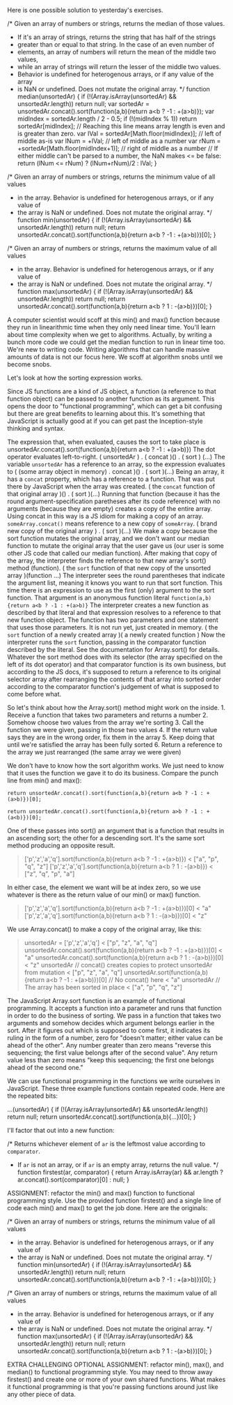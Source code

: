 Here is one possible solution to yesterday's exercises.


/* Given an array of numbers or strings, returns the median of those values.
 * If it's an array of strings, returns the string that has half of the strings
 * greater than or equal to that string. In the case of an even number of
 * elements, an array of numbers will return the mean of the middle two values,
 * while an array of strings will return the lesser of the middle two values.
 * Behavior is undefined for heterogenous arrays, or if any value of the array
 * is NaN or undefined. Does not mutate the original array.
 */
function median(unsortedAr) {
    if (!(Array.isArray(unsortedAr) && unsortedAr.length)) return null;
    var sortedAr = unsortedAr.concat().sort(function(a,b){return a<b ? -1 : +(a>b)});
    var midIndex = sortedAr.length / 2 - 0.5;
    if (!(midIndex % 1)) return sortedAr[midIndex];
    // Reaching this line means array length is even and is greater than zero.
    var lVal = sortedAr[Math.floor(midIndex)];     // left of middle as-is
    var lNum = +lVal;                              // left of middle as a number
    var rNum = +sortedAr[Math.floor(midIndex+1)];  // right of middle as a number
    // If either middle can't be parsed to a number, the NaN makes <= be false:
    return (lNum <= rNum) ? (lNum+rNum)/2 : lVal;
}

/* Given an array of numbers or strings, returns the minimum value of all values
 * in the array. Behavior is undefined for heterogenous arrays, or if any value of
 * the array is NaN or undefined. Does not mutate the original array.
 */
function min(unsortedAr) {
    if (!(Array.isArray(unsortedAr) && unsortedAr.length)) return null;
    return unsortedAr.concat().sort(function(a,b){return a<b ? -1 : +(a>b)})[0];
}

/* Given an array of numbers or strings, returns the maximum value of all values
 * in the array. Behavior is undefined for heterogenous arrays, or if any value of
 * the array is NaN or undefined. Does not mutate the original array.
 */
function max(unsortedAr) {
    if (!(Array.isArray(unsortedAr) && unsortedAr.length)) return null;
    return unsortedAr.concat().sort(function(a,b){return a<b ? 1 : -(a>b)})[0];
}

>

A computer scientist would scoff at this min() and max() function because they run in linearithmic time when they only need linear time. You'll learn about time complexity when we get to algorithms. Actually, by writing a bunch more code we could get the median function to run in linear time too. We're new to writing code. Writing algorithms that can handle massive amounts of data is not our focus here. We scoff at algorithm snobs until we become snobs.

Let's look at how the sorting expression works.

Since JS functions are a kind of JS object, a function (a reference to that function object) can be passed to another function as its argument. This opens the door to "functional programming", which can get a bit confusing but there are great benefits to learning about this. It's something that JavaScript is actually good at if you can get past the 
Inception-style thinking and syntax.

The expression that, when evaluated, causes the sort to take place is
    unsortedAr.concat().sort(function(a,b){return a<b ? -1 : +(a>b)})
The dot operator evaluates left-to-right.
    ( unsortedAr ) . ( concat )() . ( sort ) (...)
The variable `unsortedAr` has a reference to an array, so the expression evaluates to
    (  (some array object in memory) . concat  )() . ( sort )(...)
Being an array, it has a `concat` property, which has a reference to a function. That was put there by JavaScript when the array was created.
    (  the `concat` function of that original array  )() . ( sort )(...)
Running that function (because it has the round argument-specification paretheses after its code reference) with no arguments (because they are empty) creates a copy of the entire array. Using concat in this way is a JS idiom for making a copy of an array. `someArray.concat()` means reference to a new copy of `someArray`.
    ( brand new copy of the original array ) . ( sort )(...)
We make a copy because the sort function mutates the original array, and we don't want our median function to mutate the original array that the user gave us (our user is some other JS code that called our median function). After making that copy of the array, the interpreter finds the reference to that new array's sort() method (function).
    ( the `sort` function of that new copy of the unsorted array )(function ...)
The interpreter sees the round parentheses that indicate the argument list, meaning it knows you want to run that sort function. This time there is an expression to use as the first (only) argument to the sort function. That argument is an anonymous function literal `function(a,b){return a<b ? -1 : +(a>b)}`  The interpreter creates a new function as described by that literal and that expression resolves to a reference to that new function object. The function has two parameters and one statement that uses those parameters. It is not run yet, just created in memory.
    ( the `sort` function of a newly created array )( a newly created function )
Now the interpreter runs the `sort` function, passing in the comparator function described by the literal. See the documentation for Array.sort() for details. Whatever the sort method does with its selector (the array specified on the left of its dot operator) and that comparator function is its own business, but according to the JS docs, it's supposed to return a reference to its original selector array after rearranging the contents of that array into sorted order according to the comparator function's judgement of what is supposed to come before what.

So let's think about how the Array.sort() method might work on the inside.
    1. Receive a function that takes two parameters and returns a number
    2. Somehow choose two values from the array we're sorting
    3. Call the function we were given, passing in those two values
    4. If the return value says they are in the wrong order, fix them in the array
    5. Keep doing that until we're satisfied the array has been fully sorted
    6. Return a reference to the array we just rearranged (the same array we were given)

We don't have to know how the sort algorithm works. We just need to know that it uses the function we gave it to do its business. Compare the punch line from min() and max():

    return unsortedAr.concat().sort(function(a,b){return a<b ? -1 : +(a>b)})[0];

    return unsortedAr.concat().sort(function(a,b){return a>b ? -1 : +(a<b)})[0];

One of these passes into sort() an argument that is a function that results in an ascending sort; the other for a descending sort. It's the same sort method producing an opposite result.

> ['p','z','a','q'].sort(function(a,b){return a<b ? -1 : +(a>b)})
< ["a", "p", "q", "z"]
> ['p','z','a','q'].sort(function(a,b){return a<b ? 1 : -(a>b)})
< ["z", "q", "p", "a"]

In either case, the element we want will be at index zero, so we use whatever is there as the return value of our min() or max() function.

> ['p','z','a','q'].sort(function(a,b){return a<b ? -1 : +(a>b)})[0]
< "a"
> ['p','z','a','q'].sort(function(a,b){return a<b ? 1 : -(a>b)})[0]
< "z"


We use Array.concat() to make a copy of the original array, like this:

> unsortedAr = ['p','z','a','q']
< ["p", "z", "a", "q"]
> unsortedAr.concat().sort(function(a,b){return a<b ? -1 : +(a>b)})[0]
< "a"
> unsortedAr.concat().sort(function(a,b){return a<b ? 1 : -(a>b)})[0]
< "z"
> unsortedAr  // concat() creates copies to protect unsortedAr from mutation
< ["p", "z", "a", "q"]
> unsortedAr.sort(function(a,b){return a<b ? -1 : +(a>b)})[0] // No concat() here
< "a"
> unsortedAr  // The array has been sorted in place
< ["a", "p", "q", "z"]


The JavaScript Array.sort function is an example of functional programming. It accepts a function into a parameter and runs that function in order to do the business of sorting. We pass in a function that takes two arguments and somehow decides which argument belongs earlier in the sort. After it figures out which is supposed to come first, it indicates its ruling in the form of a number, zero for "doesn't matter; either value can be ahead of the other". Any number greater than zero means "reverse this sequencing; the first value belongs after of the second value". Any return value less than zero means "keep this sequencing; the first one belongs ahead of the second one."

We can use functional programming in the functions we write ourselves in JavaScript. These three example functions contain repeated code. Here are the repeated bits:

...(unsortedAr) {
    if (!(Array.isArray(unsortedAr) && unsortedAr.length)) return null;
    return unsortedAr.concat().sort(function(a,b){...})[0];
}

I'll factor that out into a new function:

/* Returns whichever element of `ar` is the leftmost value according to `comparator`.
 * If `ar` is not an array, or if `ar` is an empty array, returns the null value.
 */
function firstest(ar, comparator) {
    return Array.isArray(ar) && ar.length ? ar.concat().sort(comparator)[0] : null;
}

ASSIGNMENT: refactor the min() and max() function to functional programming style. Use the provided function firstest() and a single line of code each min() and max() to get the job done. Here are the originals:

/* Given an array of numbers or strings, returns the minimum value of all values
 * in the array. Behavior is undefined for heterogenous arrays, or if any value of
 * the array is NaN or undefined. Does not mutate the original array.
 */
function min(unsortedAr) {
    if (!(Array.isArray(unsortedAr) && unsortedAr.length)) return null;
    return unsortedAr.concat().sort(function(a,b){return a<b ? -1 : +(a>b)})[0];
}

/* Given an array of numbers or strings, returns the maximum value of all values
 * in the array. Behavior is undefined for heterogenous arrays, or if any value of
 * the array is NaN or undefined. Does not mutate the original array.
 */
function max(unsortedAr) {
    if (!(Array.isArray(unsortedAr) && unsortedAr.length)) return null;
    return unsortedAr.concat().sort(function(a,b){return a<b ? 1 : -(a>b)})[0];
}

EXTRA CHALLENGING OPTIONAL ASSIGNMENT: refactor min(), max(), and median() to functional programming style. You may need to throw away firstest() and create one or more of your own shared functions. What makes it functional programming is that you're passing functions around just like any other piece of data.
